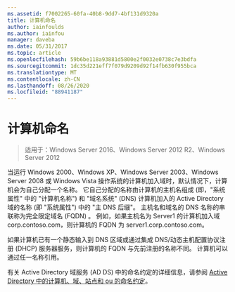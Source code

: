 ```yaml
---
ms.assetid: f7002265-60fa-40b8-9dd7-4bf131d9320a
title: 计算机命名
author: iainfoulds
ms.author: iainfou
manager: daveba
ms.date: 05/31/2017
ms.topic: article
ms.openlocfilehash: 59b6be118a93881d5800e2f0032e0738c7e3bdfa
ms.sourcegitcommit: 1dc35d221eff7f079d9209d92f14fb630f955bca
ms.translationtype: MT
ms.contentlocale: zh-CN
ms.lasthandoff: 08/26/2020
ms.locfileid: "88941187"
---
```

# <a name="computer-naming"></a>计算机命名

> 适用于：Windows Server 2016、Windows Server 2012 R2、Windows Server 2012

当运行 Windows 2000、Windows XP、Windows Server 2003、Windows Server 2008 或 Windows Vista 操作系统的计算机加入域时，默认情况下，计算机会为自己分配一个名称。 它自己分配的名称由计算机的主机名组成 (即，"系统属性" 中的 "计算机名称") 和 "域名系统" (DNS) 计算机加入的 Active Directory 域的名称 (即 "系统属性") 中的 "主 DNS 后缀"。 主机名和域名的 DNS 名称的串联称为完全限定域名 (FQDN) 。 例如，如果主机名为 Server1 的计算机加入域 corp.contoso.com，则计算机的 FQDN 为 server1.corp.contoso.com。

如果计算机已有一个静态输入到 DNS 区域或通过集成 DNS/动态主机配置协议注册 (DHCP) 服务器服务，则计算机的 FQDN 与先前注册的名称不同。 计算机可以通过任一名称引用。

有关 Active Directory 域服务 (AD DS) 中的命名约定的详细信息，请参阅 [Active Directory 中的计算机、域、站点和 ou 的命名约定](https://support.microsoft.com/help/909264/)。
